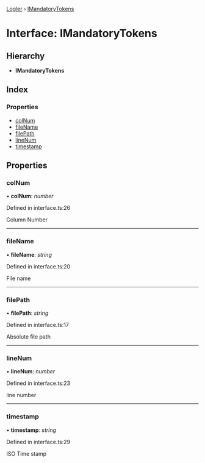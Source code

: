 [Logler](../README.md) › [IMandatoryTokens](imandatorytokens.md)

# Interface: IMandatoryTokens

## Hierarchy

* **IMandatoryTokens**

## Index

### Properties

* [colNum](imandatorytokens.md#colnum)
* [fileName](imandatorytokens.md#filename)
* [filePath](imandatorytokens.md#filepath)
* [lineNum](imandatorytokens.md#linenum)
* [timestamp](imandatorytokens.md#timestamp)

## Properties

###  colNum

• **colNum**: *number*

Defined in interface.ts:26

Column Number

___

###  fileName

• **fileName**: *string*

Defined in interface.ts:20

File name

___

###  filePath

• **filePath**: *string*

Defined in interface.ts:17

Absolute file path

___

###  lineNum

• **lineNum**: *number*

Defined in interface.ts:23

line number

___

###  timestamp

• **timestamp**: *string*

Defined in interface.ts:29

ISO Time stamp
